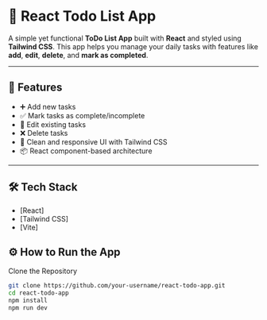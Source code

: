 # 📝 React Todo List App

A simple yet functional **ToDo List App** built with **React** and styled using **Tailwind CSS**. This app helps you manage your daily tasks with features like **add**, **edit**, **delete**, and **mark as completed**.

---

## 🚀 Features

- ➕ Add new tasks
- ✅ Mark tasks as complete/incomplete
- 📝 Edit existing tasks
- ❌ Delete tasks
- 🎨 Clean and responsive UI with Tailwind CSS
- 📦 React component-based architecture

---

## 🛠️ Tech Stack

- [React] 
- [Tailwind CSS] 
- [Vite]

  
## ⚙️ How to Run the App

 Clone the Repository

```bash
git clone https://github.com/your-username/react-todo-app.git
cd react-todo-app
npm install
npm run dev

 


